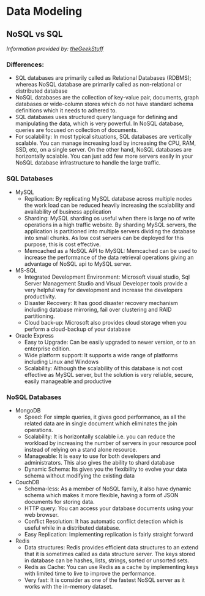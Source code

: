 # Data Modeling

## NoSQL vs SQL 
*Information provided by: [theGeekStuff](https://www.thegeekstuff.com/2014/01/sql-vs-nosql-db/?utm_source=tuicool)*

### Differences:
   - SQL databases are primarily called as Relational Databases (RDBMS); whereas NoSQL database are primarily called as non-relational or distributed database
   - NoSQL databases are the collection of key-value pair, documents, graph databases or wide-column stores which do not have standard schema definitions which it needs to adhered to.
   - SQL databases uses structured query language for defining and manipulating the data, which is very powerful. In NoSQL database, queries are focused on collection of documents.
   - For scalability: In most typical situations, SQL databases are vertically scalable. You can manage increasing load by increasing the CPU, RAM, SSD, etc, on a single server. On the other hand, NoSQL databases are horizontally scalable. You can just add few more servers easily in your NoSQL database infrastructure to handle the large traffic.

### SQL Databases
   - MySQL
        - Replication: By replicating MySQL database across multiple nodes the work load can be reduced heavily increasing the scalability and availability of business application
        - Sharding: MySQL sharding os useful when there is large no of write operations in a high traffic website. By sharding MySQL servers, the application is partitioned into multiple servers dividing the database into small chunks. As low cost servers can be deployed for this purpose, this is cost effective.
        - Memcached as a NoSQL API to MySQL: Memcached can be used to increase the performance of the data retrieval operations giving an advantage of NoSQL api to MySQL server.
   - MS-SQL
        - Integrated Development Environment: Microsoft visual studio, Sql Server Management Studio and Visual Developer tools provide a very helpful way for development and increase the developers productivity.
        - Disaster Recovery: It has good disaster recovery mechanism including database mirroring, fail over clustering and RAID partitioning.
        - Cloud back-up: Microsoft also provides cloud storage when you perform a cloud-backup of your database
   - Oracle Express
        - Easy to Upgrade: Can be easily upgraded to newer version, or to an enterprise edition.
        - Wide platform support: It supports a wide range of platforms including Linux and Windows
        - Scalability: Although the scalability of this database is not cost effective as MySQL server, but the solution is very reliable, secure, easily manageable and productive
### NoSQL Databases
   - MongoDB
        -  Speed: For simple queries, it gives good performance, as all the related data are in single document which eliminates the join operations.
        - Scalability: It is horizontally scalable i.e. you can reduce the workload by increasing the number of servers in your resource pool instead of relying on a stand alone resource.
        - Manageable: It is easy to use for both developers and administrators. This also gives the ability to shard database
        - Dynamic Schema: Its gives you the flexibility to evolve your data schema without modifying the existing data   
   - CouchDB
        - Schema-less: As a member of NoSQL family, it also have dynamic schema which makes it more flexible, having a form of JSON documents for storing data.
        - HTTP query: You can access your database documents using your web browser.
        - Conflict Resolution: It has automatic conflict detection which is useful while in a distributed database.
        - Easy Replication: Implementing replication is fairly straight forward 
   - Redis
        - Data structures: Redis provides efficient data structures to an extend that it is sometimes called as data structure server. The keys stored in database can be hashes, lists, strings, sorted or unsorted sets.
        - Redis as Cache: You can use Redis as a cache by implementing keys with limited time to live to improve the performance.
        - Very fast: It is consider as one of the fastest NoSQL server as it works with the in-memory dataset. 
